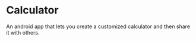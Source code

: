 # Calculator
An android app that lets you create a customized calculator and then share it with others. 
